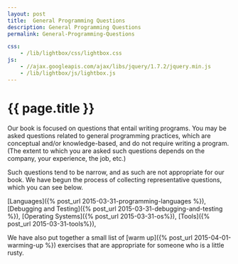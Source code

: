 ```yaml
---
layout: post
title:  General Programming Questions
description: General Programming Questions
permalink: General-Programming-Questions

css:
    - /lib/lightbox/css/lightbox.css
js:
    - //ajax.googleapis.com/ajax/libs/jquery/1.7.2/jquery.min.js
    - /lib/lightbox/js/lightbox.js
---
```


{{ page.title }}
================

Our book is focused on questions that entail writing programs. You may be asked
questions related to general programming practices, which are conceptual and/or 
knowledge-based, and do not require writing a program. (The extent to which
you are asked such questions depends on the company, your experience, the job, etc.)

Such questions tend to be narrow, and as such are not appropriate for our book.
We have begun the process of collecting representative questions, which you can see below. 

[Languages]({% post_url 2015-03-31-programming-languages %}),
[Debugging and Testing]({% post_url 2015-03-31-debugging-and-testing %}), 
[Operating Systems]({% post_url 2015-03-31-os%}),
[Tools]({% post_url 2015-03-31-tools%}), 

We have also put together a small list of [warm up]({% post_url 2015-04-01-warming-up %}) exercises that are appropriate
for someone who is a little rusty.
